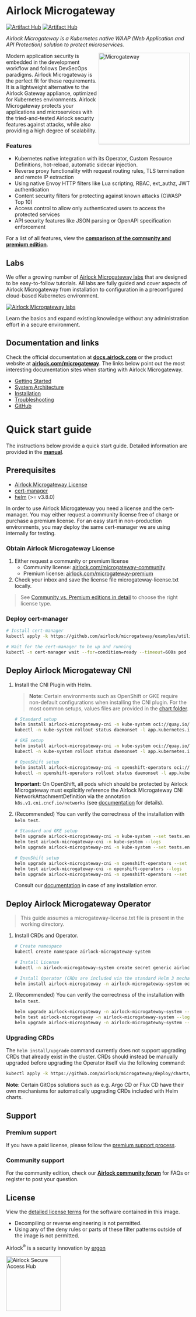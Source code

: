 # Airlock Microgateway
[![Artifact Hub](https://img.shields.io/endpoint?url=https://artifacthub.io/badge/repository/airlock-microgateway)](https://artifacthub.io/packages/helm/airlock-microgateway/microgateway)
[![Artifact Hub](https://img.shields.io/endpoint?url=https://artifacthub.io/badge/repository/airlock-microgateway-cni)](https://artifacthub.io/packages/helm/airlock-microgateway-cni/microgateway-cni)

*Airlock Microgateway is a Kubernetes native WAAP (Web Application and API Protection) solution to protect microservices.*

<picture>
  <source media="(prefers-color-scheme: dark)"
          srcset="https://raw.githubusercontent.com/airlock/microgateway/main/media/Microgateway_Labeled_AlignRight_Negative.svg">
  <source media="(prefers-color-scheme: light)"
          srcset="https://raw.githubusercontent.com/airlock/microgateway/main/media/Microgateway_Labeled_AlignRight.svg">
  <img alt="Microgateway" src="https://raw.githubusercontent.com/airlock/microgateway/main/media/Microgateway_Labeled_AlignRight.svg" align="right" width="250">
</picture>

Modern application security is embedded in the development workflow and follows DevSecOps paradigms. Airlock Microgateway is the perfect fit for these requirements. It is a lightweight alternative to the Airlock Gateway appliance, optimized for Kubernetes environments. Airlock Microgateway protects your applications and microservices with the tried-and-tested Airlock security features against attacks, while also providing a high degree of scalability.

### Features
* Kubernetes native integration with its Operator, Custom Resource Definitions, hot-reload, automatic sidecar injection.
* Reverse proxy functionality with request routing rules, TLS termination and remote IP extraction
* Using native Envoy HTTP filters like Lua scripting, RBAC, ext_authz, JWT authentication
* Content security filters for protecting against known attacks (OWASP Top 10)
* Access control to allow only authenticated users to access the protected services
* API security features like JSON parsing or OpenAPI specification enforcement

For a list of all features, view the **[comparison of the community and premium edition](https://docs.airlock.com/microgateway/latest/#data/1675772882054.html)**.
## Labs
We offer a growing number of [Airlock Microgateway labs](https://play.instruqt.com/airlock/invite/hyi9fy4b4jzc?icp_referrer=github.com) that are designed to be easy-to-follow tutorials. All labs are fully guided and cover aspects of Airlock Microgateway from installation to configuration in a preconfigured cloud-based Kubernetes environment.

[![Airlock Microgateway labs](https://raw.githubusercontent.com/airlock/microgateway/main/media/airlock-microgateway-instruqt-tracks.gif)](https://play.instruqt.com/airlock/invite/hyi9fy4b4jzc?icp_referrer=github.com)

Learn the basics and expand existing knowledge without any administration effort in a secure environment.

## Documentation and links

Check the official documentation at **[docs.airlock.com](https://docs.airlock.com/microgateway/latest/)** or the product website at **[airlock.com/microgateway](https://www.airlock.com/en/microgateway)**. The links below point out the most interesting documentation sites when starting with Airlock Microgateway.

* [Getting Started](https://docs.airlock.com/microgateway/latest/#data/1660804708742.html)
* [System Architecture](https://docs.airlock.com/microgateway/latest/#data/1660804709650.html)
* [Installation](https://docs.airlock.com/microgateway/latest/#data/1660804708637.html)
* [Troubleshooting](https://docs.airlock.com/microgateway/latest/#data/1659430054787.html)
* [GitHub](https://github.com/airlock/microgateway)

# Quick start guide

The instructions below provide a quick start guide. Detailed information are provided in the **[manual](https://docs.airlock.com/microgateway/latest/)**.

## Prerequisites
* [Airlock Microgateway License](#obtain-airlock-microgateway-license)
* [cert-manager](https://cert-manager.io/)
* [helm](https://helm.sh/docs/intro/install/) (>= v3.8.0)

In order to use Airlock Microgateway you need a license and the cert-manager. You may either request a community license free of charge or purchase a premium license.
For an easy start in non-production environments, you may deploy the same cert-manager we are using internally for testing.
### Obtain Airlock Microgateway License
1. Either request a community or premium license
   * Community license: [airlock.com/microgateway-community](https://airlock.com/en/microgateway-community)
   * Premium license: [airlock.com/microgateway-premium](https://airlock.com/en/microgateway-premium)
2. Check your inbox and save the license file microgateway-license.txt locally.

> See [Community vs. Premium editions in detail](https://docs.airlock.com/microgateway/latest/#data/1675772882054.html) to choose the right license type.
### Deploy cert-manager
```bash
# Install cert-manager
kubectl apply -k https://github.com/airlock/microgateway/examples/utilities/cert-manager/?ref=4.2.7

# Wait for the cert-manager to be up and running
kubectl -n cert-manager wait --for=condition=ready --timeout=600s pod -l app.kubernetes.io/instance=cert-manager
```

## Deploy Airlock Microgateway CNI
1. Install the CNI Plugin with Helm.
   > **Note**: Certain environments such as OpenShift or GKE require non-default configurations when installing the CNI plugin. For the most common setups, values files are provided in the [chart folder](/deploy/charts/airlock-microgateway-cni).
   ```bash
   # Standard setup
   helm install airlock-microgateway-cni -n kube-system oci://quay.io/airlockcharts/microgateway-cni --version '4.2.7'
   kubectl -n kube-system rollout status daemonset -l app.kubernetes.io/instance=airlock-microgateway-cni
   ```
   ```bash
   # GKE setup
   helm install airlock-microgateway-cni -n kube-system oci://quay.io/airlockcharts/microgateway-cni --version '4.2.7' -f https://raw.githubusercontent.com/airlock/microgateway/4.2.7/deploy/charts/airlock-microgateway-cni/gke-values.yaml
   kubectl -n kube-system rollout status daemonset -l app.kubernetes.io/instance=airlock-microgateway-cni
   ```
   ```bash
   # OpenShift setup
   helm install airlock-microgateway-cni -n openshift-operators oci://quay.io/airlockcharts/microgateway-cni --version '4.2.7' -f https://raw.githubusercontent.com/airlock/microgateway/4.2.7/deploy/charts/airlock-microgateway-cni/openshift-values.yaml
   kubectl -n openshift-operators rollout status daemonset -l app.kubernetes.io/instance=airlock-microgateway-cni
   ```
   **Important:** On OpenShift, all pods which should be protected by Airlock Microgateway must explicitly reference the Airlock Microgateway CNI NetworkAttachmentDefinition via the annotation `k8s.v1.cni.cncf.io/networks` (see [documentation](https://docs.airlock.com/microgateway/latest/#data/1658483168033.html) for details).

2. (Recommended) You can verify the correctness of the installation with `helm test`.
   ```bash
   # Standard and GKE setup
   helm upgrade airlock-microgateway-cni -n kube-system --set tests.enabled=true --reuse-values oci://quay.io/airlockcharts/microgateway-cni --version '4.2.7'
   helm test airlock-microgateway-cni -n kube-system --logs
   helm upgrade airlock-microgateway-cni -n kube-system --set tests.enabled=false --reuse-values oci://quay.io/airlockcharts/microgateway-cni --version '4.2.7'
   ```
   ```bash
   # OpenShift setup
   helm upgrade airlock-microgateway-cni -n openshift-operators --set tests.enabled=true --reuse-values oci://quay.io/airlockcharts/microgateway-cni --version '4.2.7'
   helm test airlock-microgateway-cni -n openshift-operators --logs
   helm upgrade airlock-microgateway-cni -n openshift-operators --set tests.enabled=false --reuse-values oci://quay.io/airlockcharts/microgateway-cni --version '4.2.7'
   ```

   Consult our [documentation](https://docs.airlock.com/microgateway/latest/#data/1699611533587.html) in case of any installation error.

## Deploy Airlock Microgateway Operator

> This guide assumes a microgateway-license.txt file is present in the working directory.

1. Install CRDs and Operator.
   ```bash
   # Create namespace
   kubectl create namespace airlock-microgateway-system

   # Install License
   kubectl -n airlock-microgateway-system create secret generic airlock-microgateway-license --from-file=microgateway-license.txt

   # Install Operator (CRDs are included via the standard Helm 3 mechanism, i.e. Helm will handle initial installation but not upgrades)
   helm install airlock-microgateway -n airlock-microgateway-system oci://quay.io/airlockcharts/microgateway --version '4.2.7' --wait
   ```

2. (Recommended) You can verify the correctness of the installation with `helm test`.
   ```bash
   helm upgrade airlock-microgateway -n airlock-microgateway-system --set tests.enabled=true --reuse-values oci://quay.io/airlockcharts/microgateway --version '4.2.7'
   helm test airlock-microgateway -n airlock-microgateway-system --logs
   helm upgrade airlock-microgateway -n airlock-microgateway-system --set tests.enabled=false --reuse-values oci://quay.io/airlockcharts/microgateway --version '4.2.7'
   ```

### Upgrading CRDs

The `helm install/upgrade` command currently does not support upgrading CRDs that already exist in the cluster.
CRDs should instead be manually upgraded before upgrading the Operator itself via the following command:
```bash
kubectl apply -k https://github.com/airlock/microgateway/deploy/charts/airlock-microgateway/crds/?ref=4.2.7 --server-side --force-conflicts
```

**Note**: Certain GitOps solutions such as e.g. Argo CD or Flux CD have their own mechanisms for automatically upgrading CRDs included with Helm charts.

## Support

### Premium support
If you have a paid license, please follow the [premium support process](https://techzone.ergon.ch/support-process).

### Community support
For the community edition, check our **[Airlock community forum](https://forum.airlock.com/)** for FAQs or register to post your question.

## License
View the [detailed license terms](https://www.airlock.com/en/airlock-license) for the software contained in this image.
* Decompiling or reverse engineering is not permitted.
* Using any of the deny rules or parts of these filter patterns outside of the image is not permitted.


Airlock<sup>&#174;</sup> is a security innovation by [ergon](https://www.ergon.ch/en)

<!-- Airlock SAH Logo (different image for light/dark mode) -->
<a href="https://www.airlock.com/en/secure-access-hub/">
<picture>
    <source media="(prefers-color-scheme: dark)"
        srcset="https://raw.githubusercontent.com/airlock/microgateway/main/media/Airlock_Logo_Negative.png">
    <source media="(prefers-color-scheme: light)"
        srcset="https://raw.githubusercontent.com/airlock/microgateway/main/media/Airlock_Logo.png">
    <img alt="Airlock Secure Access Hub" src="https://raw.githubusercontent.com/airlock/microgateway/main/media/Airlock_Logo.png" width="150">
</picture>
</a>
